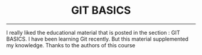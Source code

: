 <h1 align="center">GIT BASICS </h1>
<hr>
I really liked the educational material that is posted in the section : GIT BASICS. I have been learning Git recently. But this material supplemented my knowledge. Thanks to the authors of this course
